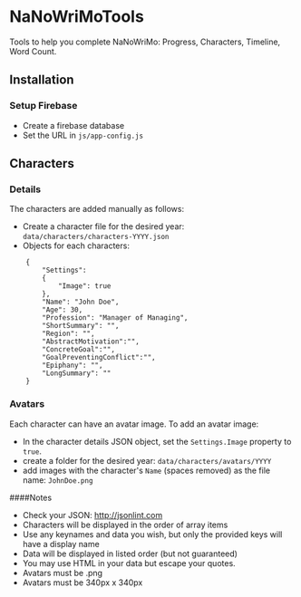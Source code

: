# NaNoWriMoTools
Tools to help you complete NaNoWriMo: Progress, Characters, Timeline, Word Count.

## Installation

### Setup Firebase

 - Create a firebase database
 - Set the URL in `js/app-config.js`


## Characters

### Details

The characters are added manually as follows:

 - Create a character file for the desired year: `data/characters/characters-YYYY.json`
 - Objects for each characters:

```
    {
        "Settings":
        {
            "Image": true
        },
        "Name": "John Doe",
        "Age": 30,
        "Profession": "Manager of Managing",
        "ShortSummary": "",
        "Region": "",
        "AbstractMotivation":"",
        "ConcreteGoal":"",
        "GoalPreventingConflict":"",
        "Epiphany": "",
        "LongSummary": ""
    }
```

### Avatars

Each character can have an avatar image.  To add an avatar image:

 - In the character details JSON object, set the `Settings.Image` property to `true`.
 - create a folder for the desired year: `data/characters/avatars/YYYY`
 - add images with the character's `Name` (spaces removed) as the file name: `JohnDoe.png`

####Notes

 - Check your JSON: http://jsonlint.com
 - Characters will be displayed in the order of array items
 - Use any keynames and data you wish, but only the provided keys will have a display name
 - Data will be displayed in listed order (but not guaranteed)
 - You may use HTML in your data but escape your quotes.
 - Avatars must be .png
 - Avatars must be 340px x 340px

